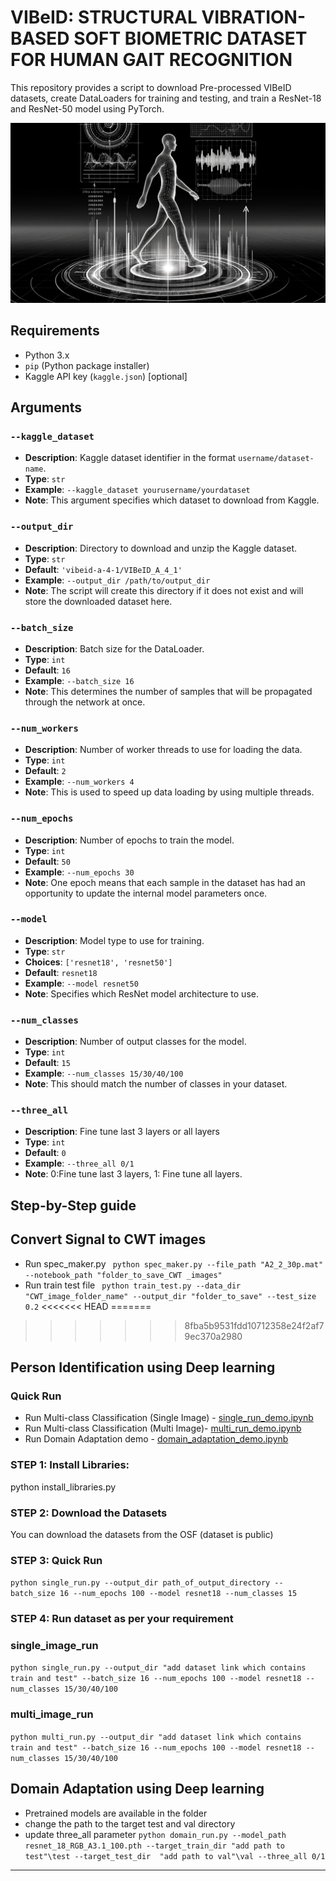 # VIBeID:  STRUCTURAL VIBRATION-BASED SOFT BIOMETRIC DATASET FOR HUMAN GAIT RECOGNITION
This repository provides a script to download Pre-processed  VIBeID datasets, create DataLoaders for training and testing, and train a ResNet-18 and ResNet-50 model using PyTorch.

![1717854965704](image/README/1717854965704.png)
## Requirements
- Python 3.x
- `pip` (Python package installer)
- Kaggle API key (`kaggle.json`) [optional]

## Arguments

### `--kaggle_dataset`
- **Description**: Kaggle dataset identifier in the format `username/dataset-name`.
- **Type**: `str`
- **Example**: `--kaggle_dataset yourusername/yourdataset`
- **Note**: This argument specifies which dataset to download from Kaggle.

### `--output_dir`
- **Description**: Directory to download and unzip the Kaggle dataset.
- **Type**: `str`
- **Default**: `'vibeid-a-4-1/VIBeID_A_4_1'`
- **Example**: `--output_dir /path/to/output_dir`
- **Note**: The script will create this directory if it does not exist and will store the downloaded dataset here.

### `--batch_size`
- **Description**: Batch size for the DataLoader.
- **Type**: `int`
- **Default**: `16`
- **Example**: `--batch_size 16`
- **Note**: This determines the number of samples that will be propagated through the network at once.

### `--num_workers`
- **Description**: Number of worker threads to use for loading the data.
- **Type**: `int`
- **Default**: `2`
- **Example**: `--num_workers 4`
- **Note**: This is used to speed up data loading by using multiple threads.

### `--num_epochs`
- **Description**: Number of epochs to train the model.
- **Type**: `int`
- **Default**: `50`
- **Example**: `--num_epochs 30`
- **Note**: One epoch means that each sample in the dataset has had an opportunity to update the internal model parameters once.

### `--model`
- **Description**: Model type to use for training.
- **Type**: `str`
- **Choices**: `['resnet18', 'resnet50']`
- **Default**: `resnet18`
- **Example**: `--model resnet50`
- **Note**: Specifies which ResNet model architecture to use.

### `--num_classes`
- **Description**: Number of output classes for the model.
- **Type**: `int`
- **Default**: `15`
- **Example**: `--num_classes 15/30/40/100`
- **Note**: This should match the number of classes in your dataset.

### `--three_all`
- **Description**: Fine tune last 3 layers or all layers
- **Type**: `int`
- **Default**: `0`
- **Example**: `--three_all 0/1`
- **Note**: 0:Fine tune last 3 layers, 1: Fine tune all layers.


## Step-by-Step guide
## Convert Signal to CWT images
- Run spec_maker.py 
``` python spec_maker.py --file_path "A2_2_30p.mat" --notebook_path "folder_to_save_CWT _images"```
- Run train test file
``` python train_test.py --data_dir "CWT_image_folder_name" --output_dir "folder_to_save" --test_size 0.2```
<<<<<<< HEAD
=======

>>>>>>> 8fba5b9531fdd10712358e24f2af79ec370a2980
## Person Identification using Deep learning 
### Quick Run 
- Run Multi-class Classification (Single Image) - [single_run_demo.ipynb](https://github.com/vibeidiclr/vibeid_iclr/blob/main/single_run_demo.ipynb)
- Run Multi-class Classification (Multi Image)- [multi_run_demo.ipynb](https://github.com/vibeidiclr/vibeid_iclr/blob/main/multi_run_demo.ipynb)
- Run Domain Adaptation demo - [domain_adaptation_demo.ipynb](https://github.com/vibeidiclr/vibeid_iclr/blob/main/domain_adaptation_demo.ipynb)
### STEP 1: Install Libraries:
python install_libraries.py


### STEP 2: Download the Datasets
You can download the datasets from the OSF (dataset is public)


### STEP 3: Quick Run

```python single_run.py --output_dir path_of_output_directory --batch_size 16 --num_epochs 100 --model resnet18 --num_classes 15```

### STEP 4: Run dataset as per your requirement

### single_image_run
```python single_run.py --output_dir "add dataset link which contains train and test" --batch_size 16 --num_epochs 100 --model resnet18 --num_classes 15/30/40/100```


### multi_image_run
```python multi_run.py --output_dir "add dataset link which contains train and test" --batch_size 16 --num_epochs 100 --model resnet18 --num_classes 15/30/40/100```

## Domain Adaptation using Deep learning 
- Pretrained models are available in the folder
- change the path to the target test and val directory
- update three_all parameter
```python domain_run.py --model_path resnet_18_RGB_A3.1_100.pth --target_train_dir "add path to test"\test --target_test_dir  "add path to val"\val --three_all 0/1```
---

